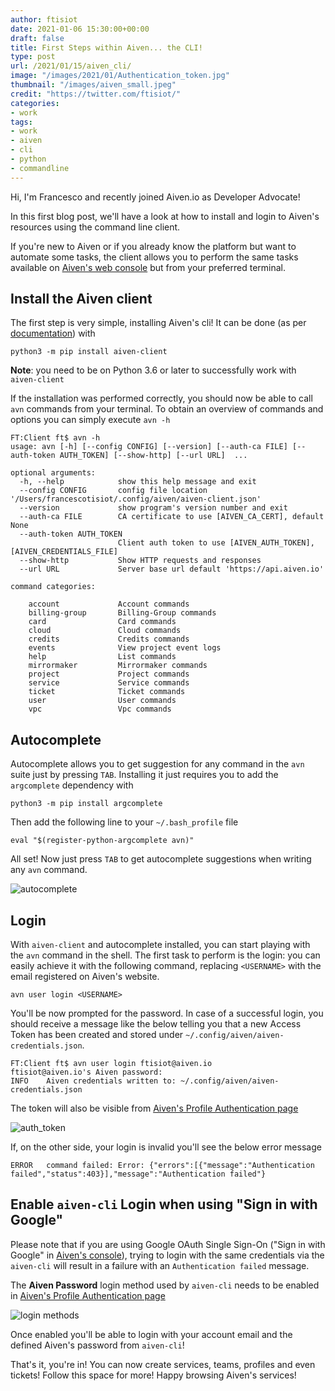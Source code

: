 ```yaml
---
author: ftisiot
date: 2021-01-06 15:30:00+00:00
draft: false
title: First Steps within Aiven... the CLI!
type: post
url: /2021/01/15/aiven_cli/
image: "/images/2021/01/Authentication_token.jpg"
thumbnail: "/images/aiven_small.jpeg"
credit: "https://twitter.com/ftisiot/"
categories:
- work
tags:
- work
- aiven
- cli
- python
- commandline
---
```


Hi, I'm Francesco and recently joined Aiven.io as Developer Advocate!

In this first blog post, we'll have a look at how to install and login to Aiven's resources using the command line client.

If you're new to Aiven or if you already know the platform but want to automate some tasks, the client allows you to perform the same tasks available on [Aiven's web console](https://console.aiven.io/) but from your preferred terminal.

<!--more-->


## Install the Aiven client

The first step is very simple, installing Aiven's cli!
It can be done (as per [documentation](https://github.com/aiven/aiven-client)) with

```
python3 -m pip install aiven-client
```

**Note**: you need to be on Python 3.6 or later to successfully work with `aiven-client`

If the installation was performed correctly, you should now be able to call `avn` commands from your terminal. To obtain an overview of commands and options you can simply execute `avn -h`

```
FT:Client ft$ avn -h
usage: avn [-h] [--config CONFIG] [--version] [--auth-ca FILE] [--auth-token AUTH_TOKEN] [--show-http] [--url URL]  ...

optional arguments:
  -h, --help            show this help message and exit
  --config CONFIG       config file location '/Users/francescotisiot/.config/aiven/aiven-client.json'
  --version             show program's version number and exit
  --auth-ca FILE        CA certificate to use [AIVEN_CA_CERT], default None
  --auth-token AUTH_TOKEN
                        Client auth token to use [AIVEN_AUTH_TOKEN], [AIVEN_CREDENTIALS_FILE]
  --show-http           Show HTTP requests and responses
  --url URL             Server base url default 'https://api.aiven.io'

command categories:

    account             Account commands
    billing-group       Billing-Group commands
    card                Card commands
    cloud               Cloud commands
    credits             Credits commands
    events              View project event logs
    help                List commands
    mirrormaker         Mirrormaker commands
    project             Project commands
    service             Service commands
    ticket              Ticket commands
    user                User commands
    vpc                 Vpc commands
```

## Autocomplete

Autocomplete allows you to get suggestion for any command in the `avn` suite just by pressing `TAB`. Installing it just requires you to add the `argcomplete` dependency with

```
python3 -m pip install argcomplete
```

Then add the following line to your `~/.bash_profile` file

```
eval "$(register-python-argcomplete avn)"
```

All set! Now just press `TAB` to get autocomplete suggestions when writing any `avn` command.

![autocomplete](/images/2021/01/avn_autocomplete_cmd_t1.gif)

## Login

With `aiven-client` and autocomplete installed, you can start playing with the `avn` command in the shell.
The first task to perform is the login: you can easily achieve it with the following command, replacing `<USERNAME>` with the email registered on Aiven's website.

```
avn user login <USERNAME>
```
You'll be now prompted for the password. In case of a successful login, you should receive a message like the below telling you that a new Access Token has been created and stored under `~/.config/aiven/aiven-credentials.json`.

```
FT:Client ft$ avn user login ftisiot@aiven.io
ftisiot@aiven.io's Aiven password:
INFO	Aiven credentials written to: ~/.config/aiven/aiven-credentials.json
```
The token will also be visible from [Aiven's Profile Authentication page](https://console.aiven.io/profile/auth)

![auth_token](/images/2021/01/Authentication_token.jpg)

If, on the other side, your login is invalid you'll see the below error message
```
ERROR	command failed: Error: {"errors":[{"message":"Authentication failed","status":403}],"message":"Authentication failed"}
```
## Enable `aiven-cli` Login when using "Sign in with Google"

Please note that if you are using Google OAuth Single Sign-On ("Sign in with Google" in [Aiven's console](https://console.aiven.io)), trying to login with the same credentials via the `aiven-cli` will result in a failure with an `Authentication failed` message.

The **Aiven Password** login method used by `aiven-cli` needs to be enabled in [Aiven's Profile Authentication page](https://console.aiven.io/profile/auth)

![login methods](/images/2021/01/login_methods_enabled.jpg)

Once enabled you'll be able to login with your account email and the defined Aiven's password from `aiven-cli`!

That's it, you're in! You can now create services, teams, profiles and even tickets! Follow this space for more!
Happy browsing Aiven's services!
